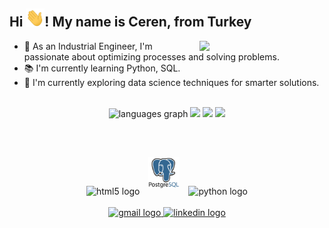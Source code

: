 <h2 align="left">Hi <img src="https://raw.githubusercontent.com/ABSphreak/ABSphreak/master/gifs/Hi.gif" width="30px">! My name is Ceren, from Turkey</h2>

<div align="left">
  <img align='right' src='https://user-images.githubusercontent.com/5713670/87202985-820dcb80-c2b6-11ea-9f56-7ec461c497c3.gif' width='200"'>
  
  - 🔧 As an Industrial Engineer, I'm passionate about optimizing processes and solving problems.
  - 📚 I'm currently learning Python, SQL.
  - 🚀 I'm currently exploring data science techniques for smarter solutions.
</div>
</br>
<div align="center">
  <img src="https://github-readme-stats.vercel.app/api/top-langs?locale=en&hide_title=false&layout=compact&card_width=320&langs_count=5&theme=dracula&hide_border=false&username=cerenaltin" height="150" alt="languages graph" />
  <img src="https://github-readme-stats.vercel.app/api?username=cerenaltin&theme=tokyonight&hide_border=false&include_all_commits=false&count_private=false"/>
  <img src="https://github-readme-streak-stats.herokuapp.com/?user=cerenaltin&theme=tokyonight&hide_border=false" />
  <img src="https://github-readme-stats.vercel.app/api/top-langs/?username=cerenaltin&theme=tokyonight&hide_border=false&include_all_commits=false&count_private=false&layout=compact" />

</div>

</br>
</br>
</br> 

<div align="center">
  <img src="https://cdn.jsdelivr.net/gh/devicons/devicon/icons/html5/html5-original.svg" height="50" width="50" alt="html5 logo" />
  <img style="margin: 10px" src="https://raw.githubusercontent.com/devicons/devicon/master/icons/postgresql/postgresql-original-wordmark.svg" alt="postgresql" width="50" height="50"/>
  <img src="https://cdn.jsdelivr.net/gh/devicons/devicon/icons/python/python-original.svg" height="50" width="50" alt="python logo" />
</div>

</br>

<div align="center">
  <!--<a href="" target="_blank">
    <img src="https://img.shields.io/static/v1?message=Discord&logo=discord&label=&color=7289DA&logoColor=white&labelColor=&style=for-the-badge" height="35" alt="discord logo" />
  </a>-->
  <a href="mailto:cerennaltinn@gmail.com" target="_blank">
    <img src="https://img.shields.io/static/v1?message=Gmail&logo=gmail&label=&color=D14836&logoColor=white&labelColor=&style=for-the-badge" height="35" alt="gmail logo" />
  </a>
  <a href="https://www.linkedin.com/in/cerenaltin/" target="_blank">
    <img src="https://img.shields.io/static/v1?message=LinkedIn&logo=linkedin&label=&color=0077B5&logoColor=white&labelColor=&style=for-the-badge" height="35" alt="linkedin logo" />
  </a>
</div>

